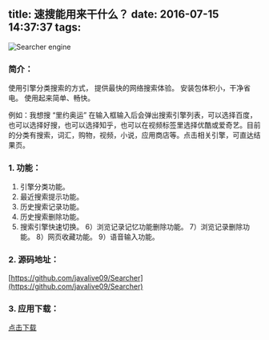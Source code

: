 title: 速搜能用来干什么？
date: 2016-07-15 14:37:37
tags: 
---


![Searcher engine](http://7xoxmg.com1.z0.glb.clouddn.com/device_0816.jpg)
</br>

### 简介：
使用引擎分类搜索的方式，
提供最快的网络搜索体验。
安装包体积小，干净省电。
使用起来简单、畅快。

例如：我想搜 “里约奥运” 在输入框输入后会弹出搜索引擎列表，可以选择百度，也可以选择好搜，也可以选择知乎，也可以在视频标签里选择优酷或爱奇艺。目前的分类有搜索，词汇，购物，视频，小说，应用商店等。点击相关引擎，可直达结果页。


### 1. 功能：
1) 引擎分类功能。
2) 最近搜索提示功能。
3) 历史搜索记录功能。
4) 历史搜索删除功能。
5) 搜索引擎快速切换。
6）浏览记录记忆功能删除功能。
7）浏览记录删除功能。
8）网页收藏功能。
9）语音输入功能。

### 2. 源码地址：
[https://github.com/javalive09/Searcher](https://github.com/javalive09/Searcher)

### 3. 应用下载：
[点击下载](http://7xoxmg.com1.z0.glb.clouddn.com/searcher_63.apk)
